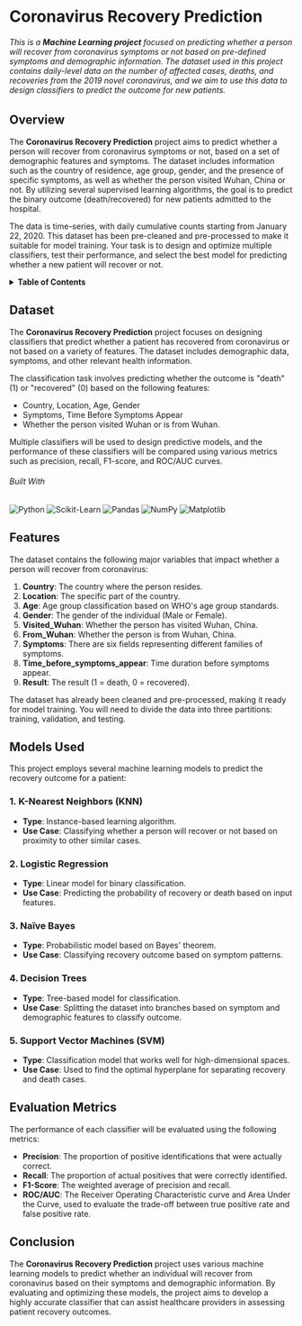# Coronavirus Recovery Prediction

###### This is a **Machine Learning project** focused on predicting whether a person will recover from coronavirus symptoms or not based on pre-defined symptoms and demographic information. The dataset used in this project contains daily-level data on the number of affected cases, deaths, and recoveries from the 2019 novel coronavirus, and we aim to use this data to design classifiers to predict the outcome for new patients.

## Overview

The **Coronavirus Recovery Prediction** project aims to predict whether a person will recover from coronavirus symptoms or not, based on a set of demographic features and symptoms. The dataset includes information such as the country of residence, age group, gender, and the presence of specific symptoms, as well as whether the person visited Wuhan, China or not. By utilizing several supervised learning algorithms, the goal is to predict the binary outcome (death/recovered) for new patients admitted to the hospital.

The data is time-series, with daily cumulative counts starting from January 22, 2020. This dataset has been pre-cleaned and pre-processed to make it suitable for model training. Your task is to design and optimize multiple classifiers, test their performance, and select the best model for predicting whether a new patient will recover or not.

<details>
  <summary><b>Table of Contents</b></summary>
  <ol>
    <li><a href="#overview">Overview</a></li>
    <li><a href="#Dataset">Dataset</a></li>
    <li><a href="#features">Features</a></li>
    <li><a href="#models-used">Models Used</a></li>
    <li><a href="#evaluation-metrics">Evaluation Metrics</a></li>
    <li><a href="#conclusion">Conclusion</a></li>
  </ol>
</details>

## Dataset

The **Coronavirus Recovery Prediction** project focuses on designing classifiers that predict whether a patient has recovered from coronavirus or not based on a variety of features. The dataset includes demographic data, symptoms, and other relevant health information.

The classification task involves predicting whether the outcome is "death" (1) or "recovered" (0) based on the following features:

- Country, Location, Age, Gender
- Symptoms, Time Before Symptoms Appear
- Whether the person visited Wuhan or is from Wuhan.

Multiple classifiers will be used to design predictive models, and the performance of these classifiers will be compared using various metrics such as precision, recall, F1-score, and ROC/AUC curves.

###### Built With

![Python](https://img.shields.io/badge/Python-FFD43B?style=for-the-badge&logo=python&logoColor=blue) ![Scikit-Learn](https://img.shields.io/badge/scikit-learn-F7931E?style=for-the-badge&logo=scikit-learn&logoColor=white) ![Pandas](https://img.shields.io/badge/Pandas-150458?style=for-the-badge&logo=pandas&logoColor=white) ![NumPy](https://img.shields.io/badge/NumPy-777BB4?style=for-the-badge&logo=numpy&logoColor=white) ![Matplotlib](https://img.shields.io/badge/Matplotlib-2C6BB0?style=for-the-badge&logo=matplotlib&logoColor=white)

## Features

The dataset contains the following major variables that impact whether a person will recover from coronavirus:

1. **Country**: The country where the person resides.
2. **Location**: The specific part of the country.
3. **Age**: Age group classification based on WHO's age group standards.
4. **Gender**: The gender of the individual (Male or Female).
5. **Visited_Wuhan**: Whether the person has visited Wuhan, China.
6. **From_Wuhan**: Whether the person is from Wuhan, China.
7. **Symptoms**: There are six fields representing different families of symptoms.
8. **Time_before_symptoms_appear**: Time duration before symptoms appear.
9. **Result**: The result (1 = death, 0 = recovered).

The dataset has already been cleaned and pre-processed, making it ready for model training. You will need to divide the data into three partitions: training, validation, and testing.

## Models Used

This project employs several machine learning models to predict the recovery outcome for a patient:

### 1. **K-Nearest Neighbors (KNN)**

- **Type**: Instance-based learning algorithm.
- **Use Case**: Classifying whether a person will recover or not based on proximity to other similar cases.

### 2. **Logistic Regression**

- **Type**: Linear model for binary classification.
- **Use Case**: Predicting the probability of recovery or death based on input features.

### 3. **Naïve Bayes**

- **Type**: Probabilistic model based on Bayes' theorem.
- **Use Case**: Classifying recovery outcome based on symptom patterns.

### 4. **Decision Trees**

- **Type**: Tree-based model for classification.
- **Use Case**: Splitting the dataset into branches based on symptom and demographic features to classify outcome.

### 5. **Support Vector Machines (SVM)**

- **Type**: Classification model that works well for high-dimensional spaces.
- **Use Case**: Used to find the optimal hyperplane for separating recovery and death cases.

## Evaluation Metrics

The performance of each classifier will be evaluated using the following metrics:

- **Precision**: The proportion of positive identifications that were actually correct.
- **Recall**: The proportion of actual positives that were correctly identified.
- **F1-Score**: The weighted average of precision and recall.
- **ROC/AUC**: The Receiver Operating Characteristic curve and Area Under the Curve, used to evaluate the trade-off between true positive rate and false positive rate.

## Conclusion

The **Coronavirus Recovery Prediction** project uses various machine learning models to predict whether an individual will recover from coronavirus based on their symptoms and demographic information. By evaluating and optimizing these models, the project aims to develop a highly accurate classifier that can assist healthcare providers in assessing patient recovery outcomes.
